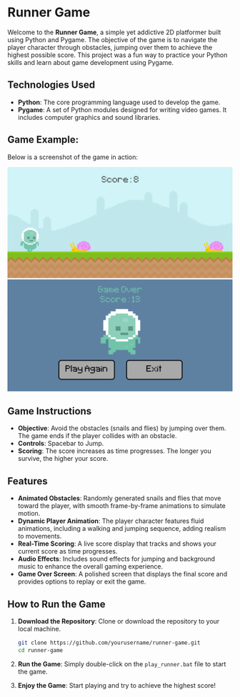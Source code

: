 # Runner Game

Welcome to the **Runner Game**, a simple yet addictive 2D platformer built using Python and Pygame. The objective of the game is to navigate the player character through obstacles, jumping over them to achieve the highest possible score. This project was a fun way to practice your Python skills and learn about game development using Pygame.

## Technologies Used

- **Python**: The core programming language used to develop the game.
- **Pygame**: A set of Python modules designed for writing video games. It includes computer graphics and sound libraries.

## Game Example:

Below is a screenshot of the game in action:

![Runner Game Screenshot](Runner_Game/prints/print_game.png)
![Runner Game Menu Screenshot](Runner_Game/prints/print_menu.png)    

## Game Instructions

- **Objective**: Avoid the obstacles (snails and flies) by jumping over them. The game ends if the player collides with an obstacle.
- **Controls**: Spacebar to Jump.
- **Scoring**: The score increases as time progresses. The longer you survive, the higher your score.

## Features

- **Animated Obstacles**: Randomly generated snails and flies that move toward the player, with smooth frame-by-frame animations to simulate motion.
- **Dynamic Player Animation**: The player character features fluid animations, including a walking and jumping sequence, adding realism to movements.
- **Real-Time Scoring**: A live score display that tracks and shows your current score as time progresses.
- **Audio Effects**: Includes sound effects for jumping and background music to enhance the overall gaming experience.
- **Game Over Screen**: A polished screen that displays the final score and provides options to replay or exit the game.

## How to Run the Game

1. **Download the Repository**: Clone or download the repository to your local machine.

    ```bash
    git clone https://github.com/yourusername/runner-game.git
    cd runner-game
    ```

2. **Run the Game**: Simply double-click on the `play_runner.bat` file to start the game.

3. **Enjoy the Game**: Start playing and try to achieve the highest score!




